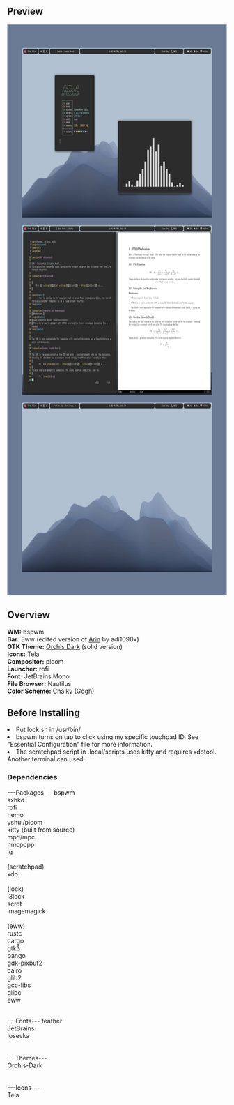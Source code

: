 <h2>Preview</h2>
<img src="screen.png" alt="Screenshot 1" width="800" height="1310">
<h2>Overview</h2>
<b>WM:</b> bspwm<br>
<b>Bar:</b> Eww (edited version of <a href=https://github.com/adi1090x/widgets>Arin</a> by adi1090x)<br>
<b>GTK Theme:</b> <a href=https://github.com/vinceliuice/Orchis-theme>Orchis Dark</a> (solid version)<br>
<b>Icons:</b> Tela<br>
<b>Compositor:</b> picom<br>
<b>Launcher:</b> rofi<br>
<b>Font:</b> JetBrains Mono<br>
<b>File Browser:</b> Nautilus<br>
<b>Color Scheme:</b> Chalky (Gogh)<br>

<h2>Before Installing</h2>
<li>Put lock.sh in /usr/bin/</li>
<li>bspwm turns on tap to click using my specific touchpad ID. See "Essential Configuration" file for more information.</li>
<li>The scratchpad script in .local/scripts uses kitty and requires xdotool. Another terminal can used.</li>

<h3>Dependencies</h3>
---Packages---
bspwm<br>
sxhkd<br>
rofi<br>
nemo<br>
yshui/picom<br>
kitty (built from source)<br>
mpd/mpc<br>
nmcpcpp<br>
jq<br><br>
(scratchpad)<br>
    xdo<br><br>
(lock)<br>
    i3lock<br>
    scrot<br>
    imagemagick<br><br>
(eww)<br>
    rustc<br>
    cargo<br>
    gtk3<br>
    pango<br>
    gdk-pixbuf2<br>
    cairo<br>
    glib2<br>
    gcc-libs<br>
    glibc<br>
    eww<br><br>

---Fonts---
feather<br>
JetBrains<br>
Iosevka<br>
<br><br>
---Themes---<br>
Orchis-Dark<br>
<br><br>
---Icons---<br>
Tela<br>
